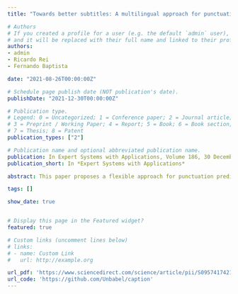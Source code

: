 ```yaml
---
title: "Towards better subtitles: A multilingual approach for punctuation restoration of speech transcripts"

# Authors
# If you created a profile for a user (e.g. the default `admin` user), write the username (folder name) here 
# and it will be replaced with their full name and linked to their profile.
authors:
- admin
- Ricardo Rei
- Fernando Baptista

date: "2021-08-26T00:00:00Z"

# Schedule page publish date (NOT publication's date).
publishDate: "2021-12-30T00:00:00Z"

# Publication type.
# Legend: 0 = Uncategorized; 1 = Conference paper; 2 = Journal article;
# 3 = Preprint / Working Paper; 4 = Report; 5 = Book; 6 = Book section;
# 7 = Thesis; 8 = Patent
publication_types: ["2"]

# Publication name and optional abbreviated publication name.
publication: In Expert Systems with Applications, Volume 186, 30 December 2021
publication_short: In *Expert Systems with Applications*

abstract: This paper proposes a flexible approach for punctuation prediction that can be used to produce state-of-the-artresults in a multilingual scenario. We have performed experiments using transcripts of TED Talks from theIWSLT 2017 and IWSLT 2011 evaluation campaigns. Our experiments show that the recognition errors of theASR output degrade the performance of our models, in line with related literature. Our monolingual modelsperform consistently in Human-edited transcripts of German, Dutch, Portuguese and Romanian, suggesting thatcommasmay be more difficult to predict thanperiods, using pre-trained contextual models. We have trained asingle multilingual model that predicts punctuation in multiple languages that achieves results comparable withthe ones achieved by monolingual models, revealing evidence of the potential of using a single multilingualmodel to solve the task for multiple languages. Then, we argue that usage of current punctuation systemsin the literature are implicitly dependent on correct segmentation of ASR outputs for they rely on positionalinformation to solve the punctuation task. This is too big of a requirement for use in a real life application.Through several experiments, we show that our method to train and test models is more robust to differentsegmentation. These contributions are of particular importance in our multilingual pipeline, since they avoidtraining a different model for each of the involved languages, and they guarantee that the model will be morerobust to incorrect segmentation of the ASR outputs in comparison with other methods in the literature. Tothe best of our knowledge, we report the first experiments using a single multilingual model for punctuationrestoration in multiple languages

tags: []

show_date: true


# Display this page in the Featured widget?
featured: true

# Custom links (uncomment lines below)
# links:
# - name: Custom Link
#   url: http://example.org

url_pdf: 'https://www.sciencedirect.com/science/article/pii/S0957417421011180'
url_code: 'https://github.com/Unbabel/caption'
---
```


